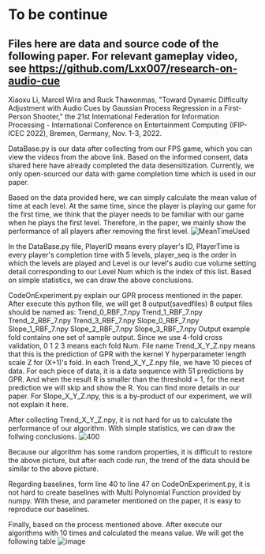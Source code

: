 # To be continue
Files here are data and source code of the following paper. For relevant gameplay video, see
https://github.com/Lxx007/research-on-audio-cue
-----------
Xiaoxu Li, Marcel Wira and Ruck Thawonmas, "Toward Dynamic Difficulty Adjustment with Audio Cues by Gaussian Process Regression in a First-Person Shooter," the 21st International Federation for Information Processing - International Conference on Entertainment Computing (IFIP-ICEC 2022), Bremen, Germany, Nov. 1-3, 2022.

DataBase.py is our data after collecting from our FPS game, which you can view the videos from the above link.
Based on the informed consent, data shared here have already completed the data desensitization.
Currently, we only open-sourced our data with game completion time which is used in our paper.

Based on the data provided here, we can simply calculate the mean value of time at each level.
At the same time, since the player is playing our game for the first time, we think that the player needs to be familiar with our game when he plays the first level. Therefore, in the paper, we mainly show the performance of all players after removing the first level.
![MeanTimeUsed](https://user-images.githubusercontent.com/30626090/183306904-9e59501a-e63d-44ba-86a1-75901048f142.png)

In the DataBase.py file, PlayerID means every player's ID, PlayerTime is every player's completion time with 5 levels, player_seq is the order in which the levels are played and Level is our level's audio cue volume setting detail corresponding to our Level Num which is the index of this list.
Based on simple statistics, we can draw the above conclusions.

CodeOnExperiment.py explain our GPR process mentioned in the paper.
After execute this python file, we will get 8 output(savedfiles)
8 output files should be named as:
Trend_0_RBF_7.npy
Trend_1_RBF_7.npy
Trend_2_RBF_7.npy
Trend_3_RBF_7.npy
Slope_0_RBF_7.npy
Slope_1_RBF_7.npy
Slope_2_RBF_7.npy
Slope_3_RBF_7.npy
Output example fold contains one set of sample output.
Since we use 4-fold cross validation, 0 1 2 3 means each fold Num.
File name Trend_X_Y_Z.npy means that this is the prediction of GPR with the kernel Y hyperparameter length scale Z for (X+1)'s fold.
In each Trend_X_Y_Z.npy file, we have 10 pieces of data.
For each piece of data, it is a data sequence with 51 predictions by GPR. And when the result R is smaller than the threshold = 1, for the next prediction we will skip and show the R. You can find more details in our paper.
For Slope_X_Y_Z.npy, this is a by-product of our experiment, we will not explain it here.

After collecting Trend_X_Y_Z.npy, it is not hard for us to calculate the performance of our algorithm.
With simple statistics, we can draw the follwing conclusions.
![400](https://user-images.githubusercontent.com/30626090/183308103-55bcd49b-8ba0-4a13-9d6b-a9aa713e6488.png)

Because our algorithm has some random properties, it is difficult to restore the above picture, but after each code run, the trend of the data should be similar to the above picture.

Regarding baselines, form line 40 to line 47 on CodeOnExperiment.py, it is not hard to create baselines with Multi Polynomial Function provided by numpy. With these, and parameter mentioned on the paper, it is easy to reproduce our baselines.

Finally, based on the process mentioned above. After execute our algorithms with 10 times and calculated the means value. We will get the following table
![image](https://user-images.githubusercontent.com/30626090/183308808-7b4f0b75-d60d-444c-baf1-eece59750452.png)
